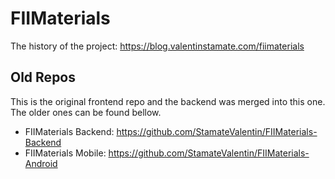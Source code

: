 # FIIMaterials

The history of the project: https://blog.valentinstamate.com/fiimaterials

## Old Repos

This is the original frontend repo and the backend was merged into this one. The older ones can be found bellow.

* FIIMaterials Backend: https://github.com/StamateValentin/FIIMaterials-Backend
* FIIMaterials Mobile: https://github.com/StamateValentin/FIIMaterials-Android